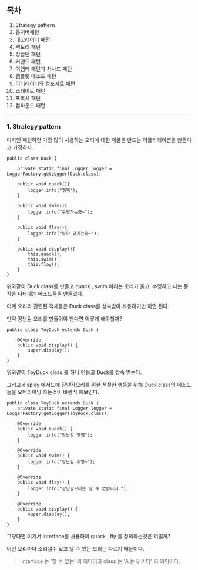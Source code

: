 ## 목차
1. Strategy pattern
2. 옵저버패턴
3. 데코레이터 패턴
4. 팩토리 패턴
5. 싱글턴 패턴
6. 커맨드 패턴
7. 어댑터 패턴과 처사드 패턴
8. 템플릿 메소드 패턴
9. 이터레이터와 컴포지트 패턴
10. 스테이트 패턴
11. 프록시 패턴
12. 컴파운드 패턴
---
### 1. Strategy pattern

디자인 패턴하면 가장 많이 사용하는 오리에 대한 제품을 만드는 어플리케이션을 만든다고 가정하자.

~~~
public class Duck {

    private static final Logger logger = LoggerFactory.getLogger(Duck.class);

    public void quack(){
        logger.info("꿲꿲");
    }

    public void swim(){
        logger.info("수영하는중~");
    }
    
    public void flay(){
        logger.info("날라 댕기는중~");
    }

    public void display(){
        this.quack();
        this.swim();
        this.flay();
    }
}
~~~

위와같이 Duck class를 만들고 quack , swim 이라는 오리가 울고, 수영하고 나는 동작을 나타내는 메소드들을 만들었다.

이제 오리와 관련된 객체들은 Duck class를 상속받아 사용하기만 하면 된다.

만약 장난감 오리를 만들어야 한다면 어떻게 해야할까?

~~~
public class ToyDuck extends Duck {

    @Override
    public void display() {
        super.display();
    }
}
~~~

위와같이 ToyDuck class 를 하나 만들고 Duck를 상속 받는다.

그리고 display 메서드에 장난감오리를 위한 적절한 행동을 위해 Duck class의 메소드들을 오버라이딩 하는것이 바람직 해보인다.

~~~
public class ToyDuck extends Duck {
    private static final Logger logger = LoggerFactory.getLogger(ToyDuck.class);

    @Override
    public void quack() {
        logger.info("장난감 꿲꿲");
    }

    @Override
    public void swim() {
        logger.info("장난감 수영~");
    }

    @Override
    public void flay() {
        logger.info("장난감오리는 날 수 없습니다.");
    }

    @Override
    public void display() {
        super.display();
    }
}
~~~

그렇다면 여기서 interface를 사용하여 quack , fly 를 정의하는것은 어떨까?

어떤 오리마다 소리낼수 있고 날 수 있는 오리는 다르기 때문이다.

> interface 는 '할 수 있는' 의 의미이고 class 는 'A 는 B 이다' 의 의미이다.
